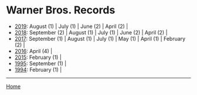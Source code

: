# Warner Bros. Records

  * [2019](./warner-bros-records-2019.md): 
      August (1) | 
      July (1) | 
      June (2) | 
      April (2) | 
  * [2018](./warner-bros-records-2018.md): 
      September (2) | 
      August (1) | 
      July (1) | 
      June (2) | 
      April (2) | 
  * [2017](./warner-bros-records-2017.md): 
      September (1) | 
      August (1) | 
      July (1) | 
      May (1) | 
      April (1) | 
      February (2) | 
  * [2016](./warner-bros-records-2016.md): 
      April (4) | 
  * [2015](./warner-bros-records-2015.md): 
      February (1) | 
  * [1995](./warner-bros-records-1995.md): 
      September (1) | 
  * [1994](./warner-bros-records-1994.md): 
      February (1) | 

----

[Home](../)
